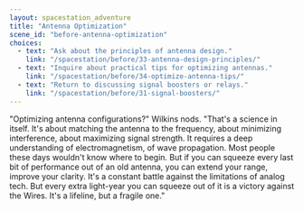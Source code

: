 ```yaml
---
layout: spacestation_adventure
title: "Antenna Optimization"
scene_id: "before-antenna-optimization"
choices:
  - text: "Ask about the principles of antenna design."
    link: "/spacestation/before/33-antenna-design-principles/"
  - text: "Inquire about practical tips for optimizing antennas."
    link: "/spacestation/before/34-optimize-antenna-tips/"
  - text: "Return to discussing signal boosters or relays."
    link: "/spacestation/before/31-signal-boosters/"
---
```


"Optimizing antenna configurations?" Wilkins nods. "That's a science in itself. It's about matching the antenna to the frequency, about minimizing interference, about maximizing signal strength. It requires a deep understanding of electromagnetism, of wave propagation. Most people these days wouldn't know where to begin. But if you can squeeze every last bit of performance out of an old antenna, you can extend your range, improve your clarity. It's a constant battle against the limitations of analog tech. But every extra light-year you can squeeze out of it is a victory against the Wires. It's a lifeline, but a fragile one."

